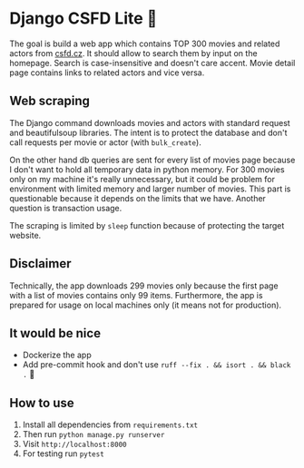 # Django CSFD Lite 🎥

The goal is build a web app which contains TOP 300 movies and related actors from
[csfd.cz](https://www.csfd.cz/zebricky/filmy/nejlepsi/). It should allow to search them
by input on the homepage. Search is case-insensitive and doesn't care accent.
Movie detail page contains links to related actors and vice versa.

## Web scraping

The Django command downloads movies and actors with standard request and beautifulsoup libraries.
The intent is to protect the database and don't call requests per movie or actor (with `bulk_create`).

On the other hand db queries are sent for every list of movies page because I don't want to hold
all temporary data in python memory. For 300 movies only on my machine it's really unnecessary,
but it could be problem for environment with limited memory and larger number of movies.
This part is questionable because it depends on the limits that we have. Another question is transaction usage.

The scraping is limited by `sleep` function because of protecting the target website.

## Disclaimer

Technically, the app downloads 299 movies only because the first page with a list of movies contains only 99 items.
Furthermore, the app is prepared for usage on local machines only (it means not for production).

## It would be nice

- Dockerize the app
- Add pre-commit hook and don't use `ruff --fix . && isort . && black .` 🙂

## How to use

1. Install all dependencies from `requirements.txt`
2. Then run `python manage.py runserver`
3. Visit `http://localhost:8000`
4. For testing run `pytest`
